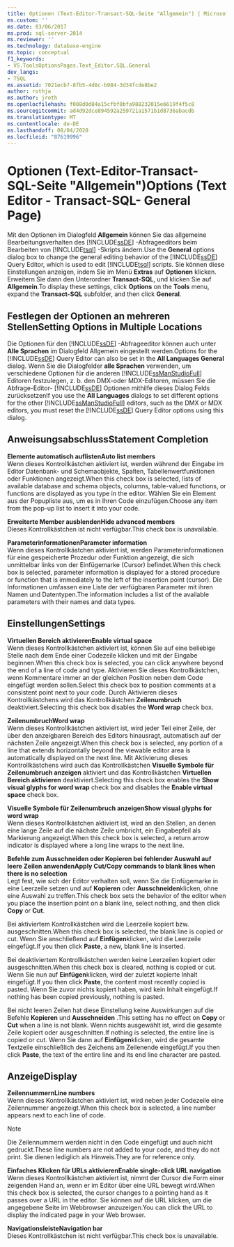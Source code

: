 ```yaml
---
title: Optionen (Text-Editor-Transact-SQL-Seite "Allgemein") | Microsoft-Dokumentation
ms.custom: ''
ms.date: 03/06/2017
ms.prod: sql-server-2014
ms.reviewer: ''
ms.technology: database-engine
ms.topic: conceptual
f1_keywords:
- VS.ToolsOptionsPages.Text_Editor.SQL.General
dev_langs:
- TSQL
ms.assetid: 7021ecb7-8fb5-4d8c-b984-3d34fcde8be2
author: rothja
ms.author: jroth
ms.openlocfilehash: f008d0d84a15cfbf0bfa988232015e6619f4f5c8
ms.sourcegitcommit: ad4d92dce894592a259721a1571b1d8736abacdb
ms.translationtype: MT
ms.contentlocale: de-DE
ms.lasthandoff: 08/04/2020
ms.locfileid: "87619996"
---
```

# <a name="options-text-editor---transact-sql--general-page"></a><span data-ttu-id="c6054-102">Optionen (Text-Editor-Transact-SQL-Seite "Allgemein")</span><span class="sxs-lookup"><span data-stu-id="c6054-102">Options (Text Editor - Transact-SQL- General Page)</span></span>
  <span data-ttu-id="c6054-103">Mit den Optionen im Dialogfeld **Allgemein** können Sie das allgemeine Bearbeitungsverhalten des [!INCLUDE[ssDE](../includes/ssde-md.md)] -Abfrageeditors beim Bearbeiten von [!INCLUDE[tsql](../includes/tsql-md.md)] -Skripts ändern.</span><span class="sxs-lookup"><span data-stu-id="c6054-103">Use the **General** options dialog box to change the general editing behavior of the [!INCLUDE[ssDE](../includes/ssde-md.md)] Query Editor, which is used to edit [!INCLUDE[tsql](../includes/tsql-md.md)] scripts.</span></span> <span data-ttu-id="c6054-104">Sie können diese Einstellungen anzeigen, indem Sie im Menü **Extras** auf **Optionen** klicken. Erweitern Sie dann den Unterordner **Transact-SQL**, und klicken Sie auf **Allgemein**.</span><span class="sxs-lookup"><span data-stu-id="c6054-104">To display these settings, click **Options** on the **Tools** menu, expand the **Transact-SQL** subfolder, and then click **General**.</span></span>  
  
## <a name="setting-options-in-multiple-locations"></a><span data-ttu-id="c6054-105">Festlegen der Optionen an mehreren Stellen</span><span class="sxs-lookup"><span data-stu-id="c6054-105">Setting Options in Multiple Locations</span></span>  
 <span data-ttu-id="c6054-106">Die Optionen für den [!INCLUDE[ssDE](../includes/ssde-md.md)] -Abfrageeditor können auch unter **Alle Sprachen** im Dialogfeld Allgemein eingestellt werden.</span><span class="sxs-lookup"><span data-stu-id="c6054-106">Options for the [!INCLUDE[ssDE](../includes/ssde-md.md)] Query Editor can also be set in the **All Languages General** dialog.</span></span> <span data-ttu-id="c6054-107">Wenn Sie die Dialogfelder **alle Sprachen** verwenden, um verschiedene Optionen für die anderen [!INCLUDE[ssManStudioFull](../includes/ssmanstudiofull-md.md)] Editoren festzulegen, z. b. den DMX-oder MDX-Editoren, müssen Sie die Abfrage-Editor- [!INCLUDE[ssDE](../includes/ssde-md.md)] Optionen mithilfe dieses Dialog Felds zurücksetzen</span><span class="sxs-lookup"><span data-stu-id="c6054-107">If you use the **All Languages** dialogs to set different options for the other [!INCLUDE[ssManStudioFull](../includes/ssmanstudiofull-md.md)] editors, such as the DMX or MDX editors, you must reset the [!INCLUDE[ssDE](../includes/ssde-md.md)] Query Editor options using this dialog.</span></span>  
  
## <a name="statement-completion"></a><span data-ttu-id="c6054-108">Anweisungsabschluss</span><span class="sxs-lookup"><span data-stu-id="c6054-108">Statement Completion</span></span>  
 <span data-ttu-id="c6054-109">**Elemente automatisch auflisten**</span><span class="sxs-lookup"><span data-stu-id="c6054-109">**Auto list members**</span></span>  
 <span data-ttu-id="c6054-110">Wenn dieses Kontrollkästchen aktiviert ist, werden während der Eingabe im Editor Datenbank- und Schemaobjekte, Spalten, Tabellenwertfunktionen oder Funktionen angezeigt.</span><span class="sxs-lookup"><span data-stu-id="c6054-110">When this check box is selected, lists of available database and schema objects, columns, table-valued functions, or functions are displayed as you type in the editor.</span></span> <span data-ttu-id="c6054-111">Wählen Sie ein Element aus der Popupliste aus, um es in Ihren Code einzufügen.</span><span class="sxs-lookup"><span data-stu-id="c6054-111">Choose any item from the pop-up list to insert it into your code.</span></span>  
  
 <span data-ttu-id="c6054-112">**Erweiterte Member ausblenden**</span><span class="sxs-lookup"><span data-stu-id="c6054-112">**Hide advanced members**</span></span>  
 <span data-ttu-id="c6054-113">Dieses Kontrollkästchen ist nicht verfügbar.</span><span class="sxs-lookup"><span data-stu-id="c6054-113">This check box is unavailable.</span></span>  
  
 <span data-ttu-id="c6054-114">**Parameterinformationen**</span><span class="sxs-lookup"><span data-stu-id="c6054-114">**Parameter information**</span></span>  
 <span data-ttu-id="c6054-115">Wenn dieses Kontrollkästchen aktiviert ist, werden Parameterinformationen für eine gespeicherte Prozedur oder Funktion angezeigt, die sich unmittelbar links von der Einfügemarke (Cursor) befindet.</span><span class="sxs-lookup"><span data-stu-id="c6054-115">When this check box is selected, parameter information is displayed for a stored procedure or function that is immediately to the left of the insertion point (cursor).</span></span> <span data-ttu-id="c6054-116">Die Informationen umfassen eine Liste der verfügbaren Parameter mit ihren Namen und Datentypen.</span><span class="sxs-lookup"><span data-stu-id="c6054-116">The information includes a list of the available parameters with their names and data types.</span></span>  
  
## <a name="settings"></a><span data-ttu-id="c6054-117">Einstellungen</span><span class="sxs-lookup"><span data-stu-id="c6054-117">Settings</span></span>  
 <span data-ttu-id="c6054-118">**Virtuellen Bereich aktivieren**</span><span class="sxs-lookup"><span data-stu-id="c6054-118">**Enable virtual space**</span></span>  
 <span data-ttu-id="c6054-119">Wenn dieses Kontrollkästchen aktiviert ist, können Sie auf eine beliebige Stelle nach dem Ende einer Codezeile klicken und mit der Eingabe beginnen.</span><span class="sxs-lookup"><span data-stu-id="c6054-119">When this check box is selected, you can click anywhere beyond the end of a line of code and type.</span></span> <span data-ttu-id="c6054-120">Aktivieren Sie dieses Kontrollkästchen, wenn Kommentare immer an der gleichen Position neben dem Code eingefügt werden sollen.</span><span class="sxs-lookup"><span data-stu-id="c6054-120">Select this check box to position comments at a consistent point next to your code.</span></span> <span data-ttu-id="c6054-121">Durch Aktivieren dieses Kontrollkästchens wird das Kontrollkästchen **Zeilenumbruch** deaktiviert.</span><span class="sxs-lookup"><span data-stu-id="c6054-121">Selecting this check box disables the **Word wrap** check box.</span></span>  
  
 <span data-ttu-id="c6054-122">**Zeilenumbruch**</span><span class="sxs-lookup"><span data-stu-id="c6054-122">**Word wrap**</span></span>  
 <span data-ttu-id="c6054-123">Wenn dieses Kontrollkästchen aktiviert ist, wird jeder Teil einer Zeile, der über den anzeigbaren Bereich des Editors hinausragt, automatisch auf der nächsten Zeile angezeigt.</span><span class="sxs-lookup"><span data-stu-id="c6054-123">When this check box is selected, any portion of a line that extends horizontally beyond the viewable editor area is automatically displayed on the next line.</span></span> <span data-ttu-id="c6054-124">Mit Aktivierung dieses Kontrollkästchens wird auch das Kontrollkästchen **Visuelle Symbole für Zeilenumbruch anzeigen** aktiviert und das Kontrollkästchen **Virtuellen Bereich aktivieren** deaktiviert.</span><span class="sxs-lookup"><span data-stu-id="c6054-124">Selecting this check box enables the **Show visual glyphs for word wrap** check box and disables the **Enable virtual space** check box.</span></span>  
  
 <span data-ttu-id="c6054-125">**Visuelle Symbole für Zeilenumbruch anzeigen**</span><span class="sxs-lookup"><span data-stu-id="c6054-125">**Show visual glyphs for word wrap**</span></span>  
 <span data-ttu-id="c6054-126">Wenn dieses Kontrollkästchen aktiviert ist, wird an den Stellen, an denen eine lange Zeile auf die nächste Zeile umbricht, ein Eingabepfeil als Markierung angezeigt.</span><span class="sxs-lookup"><span data-stu-id="c6054-126">When this check box is selected, a return arrow indicator is displayed where a long line wraps to the next line.</span></span>  
  
 <span data-ttu-id="c6054-127">**Befehle zum Ausschneiden oder Kopieren bei fehlender Auswahl auf leere Zeilen anwenden**</span><span class="sxs-lookup"><span data-stu-id="c6054-127">**Apply Cut/Copy commands to blank lines when there is no selection**</span></span>  
 <span data-ttu-id="c6054-128">Legt fest, wie sich der Editor verhalten soll, wenn Sie die Einfügemarke in eine Leerzeile setzen und auf **Kopieren** oder **Ausschneiden**klicken, ohne eine Auswahl zu treffen.</span><span class="sxs-lookup"><span data-stu-id="c6054-128">This check box sets the behavior of the editor when you place the insertion point on a blank line, select nothing, and then click **Copy** or **Cut**.</span></span>  
  
 <span data-ttu-id="c6054-129">Bei aktiviertem Kontrollkästchen wird die Leerzeile kopiert bzw. ausgeschnitten.</span><span class="sxs-lookup"><span data-stu-id="c6054-129">When this check box is selected, the blank line is copied or cut.</span></span> <span data-ttu-id="c6054-130">Wenn Sie anschließend auf **Einfügen**klicken, wird die Leerzeile eingefügt.</span><span class="sxs-lookup"><span data-stu-id="c6054-130">If you then click **Paste**, a new, blank line is inserted.</span></span>  
  
 <span data-ttu-id="c6054-131">Bei deaktiviertem Kontrollkästchen werden keine Leerzeilen kopiert oder ausgeschnitten.</span><span class="sxs-lookup"><span data-stu-id="c6054-131">When this check box is cleared, nothing is copied or cut.</span></span> <span data-ttu-id="c6054-132">Wenn Sie nun auf **Einfügen**klicken, wird der zuletzt kopierte Inhalt eingefügt.</span><span class="sxs-lookup"><span data-stu-id="c6054-132">If you then click **Paste**, the content most recently copied is pasted.</span></span> <span data-ttu-id="c6054-133">Wenn Sie zuvor nichts kopiert haben, wird kein Inhalt eingefügt.</span><span class="sxs-lookup"><span data-stu-id="c6054-133">If nothing has been copied previously, nothing is pasted.</span></span>  
  
 <span data-ttu-id="c6054-134">Bei nicht leeren Zeilen hat diese Einstellung keine Auswirkungen auf die Befehle **Kopieren** und **Ausschneiden** .</span><span class="sxs-lookup"><span data-stu-id="c6054-134">This setting has no effect on **Copy** or **Cut** when a line is not blank.</span></span> <span data-ttu-id="c6054-135">Wenn nichts ausgewählt ist, wird die gesamte Zeile kopiert oder ausgeschnitten.</span><span class="sxs-lookup"><span data-stu-id="c6054-135">If nothing is selected, the entire line is copied or cut.</span></span> <span data-ttu-id="c6054-136">Wenn Sie dann auf **Einfügen**klicken, wird die gesamte Textzeile einschließlich des Zeichens am Zeilenende eingefügt.</span><span class="sxs-lookup"><span data-stu-id="c6054-136">If you then click **Paste**, the text of the entire line and its end line character are pasted.</span></span>  
  
## <a name="display"></a><span data-ttu-id="c6054-137">Anzeige</span><span class="sxs-lookup"><span data-stu-id="c6054-137">Display</span></span>  
 <span data-ttu-id="c6054-138">**Zeilennummern**</span><span class="sxs-lookup"><span data-stu-id="c6054-138">**Line numbers**</span></span>  
 <span data-ttu-id="c6054-139">Wenn dieses Kontrollkästchen aktiviert ist, wird neben jeder Codezeile eine Zeilennummer angezeigt.</span><span class="sxs-lookup"><span data-stu-id="c6054-139">When this check box is selected, a line number appears next to each line of code.</span></span>  
  
> [!NOTE]  
>  <span data-ttu-id="c6054-140">Die Zeilennummern werden nicht in den Code eingefügt und auch nicht gedruckt.</span><span class="sxs-lookup"><span data-stu-id="c6054-140">These line numbers are not added to your code, and they do not print.</span></span> <span data-ttu-id="c6054-141">Sie dienen lediglich als Hinweis.</span><span class="sxs-lookup"><span data-stu-id="c6054-141">They are for reference only.</span></span>  
  
 <span data-ttu-id="c6054-142">**Einfaches Klicken für URLs aktivieren**</span><span class="sxs-lookup"><span data-stu-id="c6054-142">**Enable single-click URL navigation**</span></span>  
 <span data-ttu-id="c6054-143">Wenn dieses Kontrollkästchen aktiviert ist, nimmt der Cursor die Form einer zeigenden Hand an, wenn er im Editor über eine URL bewegt wird.</span><span class="sxs-lookup"><span data-stu-id="c6054-143">When this check box is selected, the cursor changes to a pointing hand as it passes over a URL in the editor.</span></span> <span data-ttu-id="c6054-144">Sie können auf die URL klicken, um die angegebene Seite im Webbrowser anzuzeigen.</span><span class="sxs-lookup"><span data-stu-id="c6054-144">You can click the URL to display the indicated page in your Web browser.</span></span>  
  
 <span data-ttu-id="c6054-145">**Navigationsleiste**</span><span class="sxs-lookup"><span data-stu-id="c6054-145">**Navigation bar**</span></span>  
 <span data-ttu-id="c6054-146">Dieses Kontrollkästchen ist nicht verfügbar.</span><span class="sxs-lookup"><span data-stu-id="c6054-146">This check box is unavailable.</span></span>  
  
  
